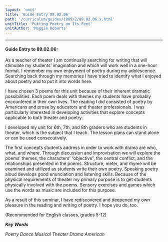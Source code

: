 ```yaml
---
layout: 'unit'
title: 'Guide Entry 89.02.06'
path: '/curriculum/guides/1989/2/89.02.06.x.html'
unitTitle: 'Putting Poetry on Its Feet'
unitAuthor: 'Maggie Roberts'
---
```


<body>
<hr/>
 <h4>
  Guide Entry to 89.02.06:
 </h4>
 As a teacher of theater I am continually searching for writing that will stimulate my students’ imagination and which will work well in a one-hour format. I remember my own enjoyment of poetry during my adolescence. Searching back through my memories I have tried to identify what I enjoyed about poetry and to put it into words here.
 <p>
  I have chosen 3 poems for this unit because of their inherent dramatic possibilities. Each poem deals with themes my students have probably encountered in their own lives. The reading I did consisted of poetry by Americans and prose by educators and theater professionals. I was particularly interested in developing activities that explore concepts applicable to both theater and poetry.
 </p>
 <p>
  I developed my unit for 6th, 7th, and 8th graders who are students in theater, which is the subject that I teach. The lesson plans can stand alone or can be used consecutively.
 </p>
 <p>
  The first concepts students address in order to work with drama are who, what, and where. Through discussion and improvisation we will explore the poems’ themes, the characters’ “objective”, the central conflict, and the relationships presented in the poems. Structure, meter, and rhyme will be examined and utilized as students write their own poetry. Speaking poetry aloud develops good enunciation and listening skills. Because of the physical requirements of theater my primary purpose is to get students physically involved with the poems. Sensory exercises and games which use the words as music are included for this purpose.
 </p>
 <p>
  As a result of this seminar, I have rediscovered and deepened my own pleasure in the reading and writing of poetry. I hope you do, too.
 </p>
 <p>
  (Recommended for English classes, grades 5-12)
 </p>
<p>
  <b>
   <i>
    Key Words
   </i>
  </b>
  <br/>
 </p>
 <p>
  <i>
   Poetry Dance Musical Theater Drama American
  </i>
 </p>

</body>
